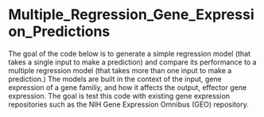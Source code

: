 # Multiple_Regression_Gene_Expression_Predictions
The goal of the code below is to generate a simple regression model (that takes a single input to make a prediction) and compare its performance to a multiple regression model (that takes more than one input to make a prediction.) The models are built in the context of the input, gene expression of a gene familiy, and how it affects the output, effector gene expression. The goal is test this code with existing gene expression repositories such as the NIH Gene Expression Omnibus (GEO) repository.
